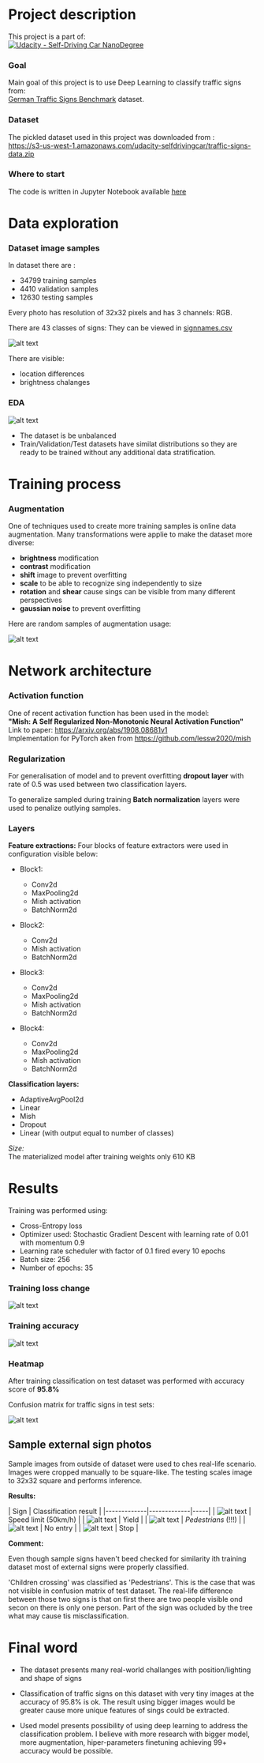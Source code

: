 # Project description

This project is a part of:  
 [![Udacity - Self-Driving Car NanoDegree](https://s3.amazonaws.com/udacity-sdc/github/shield-carnd.svg)](http://www.udacity.com/drive)

### Goal

Main goal of this project is to use Deep Learning to classify traffic signs from:  
[German Traffic Signs Benchmark](http://benchmark.ini.rub.de/?section=gtsrb&subsection=dataset) dataset.


### Dataset

The pickled dataset used in this project was downloaded from :  
https://s3-us-west-1.amazonaws.com/udacity-selfdrivingcar/traffic-signs-data.zip

### Where to start

The code is written in Jupyter Notebook available [here](./TrafficSignsClassifier.ipynb)

# Data exploration

### Dataset image samples

In dataset there are :
- 34799 training samples
- 4410 validation samples
- 12630 testing samples 

Every photo has resolution of 32x32 pixels and has 3 channels: RGB.

There are 43 classes of signs: They can be viewed in [signnames.csv](signnames.csv)

![alt text](/images/output_19_0.png)

There are visible:
- location differences
- brightness chalanges

### EDA
![alt text](/images/output_21_0.png)

* The dataset is be unbalanced
* Train/Validation/Test datasets have similat distributions so they are ready to be trained without any additional data stratification.

# Training process

### Augmentation

One of techniques used to create more training samples is online data augmentation. Many transformations were applie to make the dataset more diverse:
- **brightness** modification
- **contrast** modification
- **shift** image to prevent overfitting
- **scale** to be able to recognize sing independently to size
- **rotation** and **shear** cause sings can be visible from many different perspectives
- **gaussian noise** to prevent overfitting

Here are random samples of augmentation usage:

![alt text](/images/output_28_0.png)

# Network architecture

### Activation function

One of recent activation function has been used in the model:  
**"Mish: A Self Regularized Non-Monotonic Neural Activation Function"**  
Link to paper: https://arxiv.org/abs/1908.08681v1  
Implementation for PyTorch aken from https://github.com/lessw2020/mish  

### Regularization

For generalisation of model and to prevent overfitting **dropout layer** with rate of 0.5 was used between two classification layers.

To generalize sampled during training **Batch normalization** layers were used to penalize outlying samples.

### Layers

**Feature extractions:**
Four blocks of feature extractors were used in configuration visible below:
- Block1:
    - Conv2d
    - MaxPooling2d
    - Mish activation
    - BatchNorm2d

- Block2:
    - Conv2d
    - Mish activation
    - BatchNorm2d

- Block3:
    - Conv2d
    - MaxPooling2d
    - Mish activation
    - BatchNorm2d

- Block4:
    - Conv2d
    - MaxPooling2d
    - Mish activation
    - BatchNorm2d

**Classification layers:**
- AdaptiveAvgPool2d
- Linear 
- Mish
- Dropout
- Linear (with output equal to number of classes)

*Size:*  
The materialized model after training weights only 610 KB


# Results

Training was performed using:
- Cross-Entropy loss
- Optimizer used: Stochastic Gradient Descent with learning rate of 0.01 with momentum 0.9
- Learning rate scheduler with factor of 0.1 fired every 10 epochs
- Batch size: 256
- Number of epochs: 35

### Training loss change
![alt text](/images/output_57_1.png)

### Training accuracy
![alt text](/images/output_58_1.png)

### Heatmap

After training classification on test dataset was performed with accuracy score of **95.8%**

Confusion matrix for traffic signs in test sets:

![alt text](/images/output_61_1.png)

## Sample external sign photos

Sample images from outside of dataset were used to ches real-life scenario.  
Images were cropped manually to be square-like. The testing scales image to 32x32 square and performs inference.

**Results:**


| Sign        | Classification result | 
|-------------|-------------|-----|
| ![alt text](/images/output_63_1.png) | Speed limit (50km/h) |
| ![alt text](/images/output_63_3.png) | Yield | 
| ![alt text](/images/output_63_5.png) | *Pedestrians* (!!!) | 
| ![alt text](/images/output_63_7.png) | No entry | 
| ![alt text](/images/output_63_9.png) | Stop | 


**Comment:**

Even though sample signs haven't beed checked for similarity ith training dataset most of external signs were properly classified.

'Children crossing' was classified as 'Pedestrians'. This is the case that was not visible in confusion matrix of test dataset. The real-life difference between those two signs is that on first there are two people visible ond secon on there is only one person. Part of the sign was ocluded by the tree what may cause tis misclassification.

# Final word
- The dataset presents many real-world challanges with position/lighting and shape of signs

- Classification of traffic signs on this dataset with very tiny images at the accuracy of 95.8% is ok. The result using bigger images would be greater cause more unique features of sings could be extracted.

- Used model presents possibility of using deep learning to address the classification problem. I believe with more research with bigger model, more augmentation, hiper-parameters finetuning achieving 99+ accuracy would be possible.